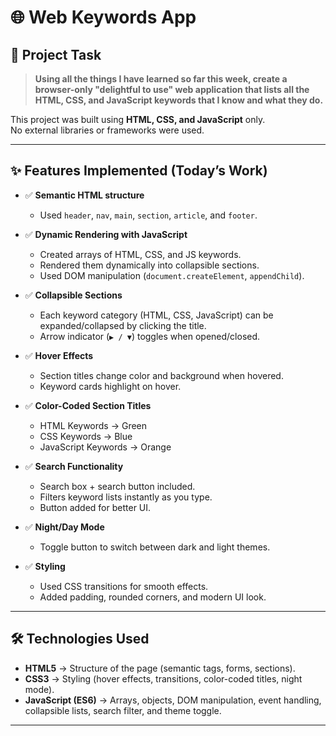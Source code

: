 # 🌐 Web Keywords App

## 📌 Project Task

> **Using all the things I have learned so far this week, create a browser-only "delightful to use" web application that lists all the HTML, CSS, and JavaScript keywords that I know and what they do.**

This project was built using **HTML, CSS, and JavaScript** only.  
No external libraries or frameworks were used.

---

## ✨ Features Implemented (Today’s Work)

- ✅ **Semantic HTML structure**

  - Used `header`, `nav`, `main`, `section`, `article`, and `footer`.

- ✅ **Dynamic Rendering with JavaScript**

  - Created arrays of HTML, CSS, and JS keywords.
  - Rendered them dynamically into collapsible sections.
  - Used DOM manipulation (`document.createElement`, `appendChild`).

- ✅ **Collapsible Sections**

  - Each keyword category (HTML, CSS, JavaScript) can be expanded/collapsed by clicking the title.
  - Arrow indicator (`▶ / ▼`) toggles when opened/closed.

- ✅ **Hover Effects**

  - Section titles change color and background when hovered.
  - Keyword cards highlight on hover.

- ✅ **Color-Coded Section Titles**

  - HTML Keywords → Green
  - CSS Keywords → Blue
  - JavaScript Keywords → Orange

- ✅ **Search Functionality**

  - Search box + search button included.
  - Filters keyword lists instantly as you type.
  - Button added for better UI.

- ✅ **Night/Day Mode**

  - Toggle button to switch between dark and light themes.

- ✅ **Styling**
  - Used CSS transitions for smooth effects.
  - Added padding, rounded corners, and modern UI look.

---

## 🛠️ Technologies Used

- **HTML5** → Structure of the page (semantic tags, forms, sections).
- **CSS3** → Styling (hover effects, transitions, color-coded titles, night mode).
- **JavaScript (ES6)** → Arrays, objects, DOM manipulation, event handling, collapsible lists, search filter, and theme toggle.

---
